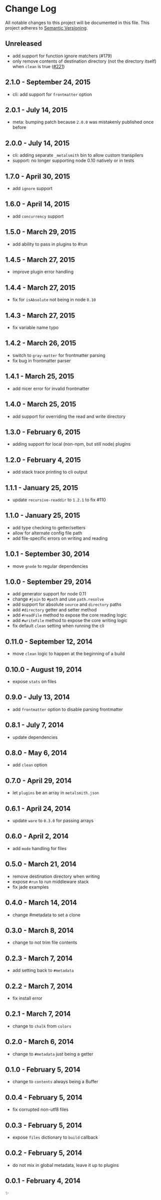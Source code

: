# Change Log
All notable changes to this project will be documented in this file.
This project adheres to [Semantic Versioning](http://semver.org/).

Unreleased
----------
* add support for function ignore matchers (#179)
* only remove contents of destination directory (not the directory itself) when `clean` is true ([#221])

[#221]: https://github.com/metalsmith/metalsmith/pull/221

2.1.0 - September 24, 2015
--------------------------
* cli: add support for `frontmatter` option

2.0.1 - July 14, 2015
---------------------
* meta: bumping patch because `2.0.0` was mistakenly published once before

2.0.0 - July 14, 2015
---------------------
* cli: adding separate `_metalsmith` bin to allow custom transpilers
* support: no longer supporting node 0.10 natively or in tests

1.7.0 - April 30, 2015
----------------------
* add `ignore` support

1.6.0 - April 14, 2015
----------------------
* add `concurrency` support

1.5.0 - March 29, 2015
----------------------
* add ability to pass in plugins to #run

1.4.5 - March 27, 2015
----------------------
* improve plugin error handling

1.4.4 - March 27, 2015
----------------------
* fix for `isAbsolute` not being in node `0.10`

1.4.3 - March 27, 2015
----------------------
* fix variable name typo

1.4.2 - March 26, 2015
----------------------
* switch to `gray-matter` for frontmatter parsing
* fix bug in frontmatter parser

1.4.1 - March 25, 2015
----------------------
* add nicer error for invalid frontmatter

1.4.0 - March 25, 2015
----------------------
* add support for overriding the read and write directory

1.3.0 - February 6, 2015
------------------------
* adding support for local (non-npm, but still node) plugins

1.2.0 - February 4, 2015
------------------------
* add stack trace printing to cli output

1.1.1 - January 25, 2015
------------------------
* update `recursive-readdir` to `1.2.1` to fix #110

1.1.0 - January 25, 2015
------------------------
* add type checking to getter/setters
* allow for alternate config file path
* add file-specific errors on writing and reading

1.0.1 - September 30, 2014
--------------------------
* move `gnode` to regular dependencies

1.0.0 - September 29, 2014
--------------------------
* add generator support for node 0.11
* change `#join` to `#path` and use `path.resolve`
* add support for absolute `source` and `directory` paths
* add `#directory` getter and setter method
* add `#readFile` method to expose the core reading logic
* add `#writeFile` method to expose the core writing logic
* fix default `clean` setting when running the cli

0.11.0 - September 12, 2014
---------------------------
* move `clean` logic to happen at the beginning of a build

0.10.0 - August 19, 2014
------------------------
* expose `stats` on files

0.9.0 - July 13, 2014
---------------------
* add `frontmatter` option to disable parsing frontmatter

0.8.1 - July 7, 2014
--------------------
* update dependencies

0.8.0 - May 6, 2014
-------------------
* add `clean` option

0.7.0 - April 29, 2014
----------------------
* let `plugins` be an array in `metalsmith.json`

0.6.1 - April 24, 2014
----------------------
* update `ware` to `0.3.0` for passing arrays

0.6.0 - April 2, 2014
---------------------
* add `mode` handling for files

0.5.0 - March 21, 2014
----------------------
* remove destination directory when writing
* expose `#run` to run middleware stack
* fix jade examples

0.4.0 - March 14, 2014
----------------------
* change #metadata to set a clone

0.3.0 - March 8, 2014
---------------------
* change to not trim file contents

0.2.3 - March 7, 2014
---------------------
* add setting back to `#metadata`

0.2.2 - March 7, 2014
---------------------
* fix install error

0.2.1 - March 7, 2014
---------------------
* change to `chalk` from `colors`

0.2.0 - March 6, 2014
---------------------
* change to `#metadata` just being a getter

0.1.0 - February 5, 2014
------------------------
* change to `contents` always being a Buffer

0.0.4 - February 5, 2014
------------------------
* fix corrupted non-utf8 files

0.0.3 - February 5, 2014
------------------------
* expose `files` dictionary to `build` callback

0.0.2 - February 5, 2014
------------------------
* do not mix in global metadata, leave it up to plugins

0.0.1 - February 4, 2014
------------------------
:sparkles:
